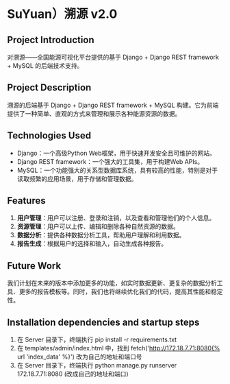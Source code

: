 # SuYuan）溯源 v2.0

##  Project Introduction

对溯源——全国能源可视化平台提供的基于 Django + Django REST framework + MySQL 的后端技术支持。

##  Project Description

溯源的后端基于 Django + Django REST framework + MySQL 构建。它为前端提供了一种简单、直观的方式来管理和展示各种能源资源的数据。

##  Technologies Used

- Django：一个高级Python Web框架，用于快速开发安全且可维护的网站。
- Django REST framework：一个强大的工具集，用于构建Web APIs。
- MySQL：一个功能强大的关系型数据库系统，具有较高的性能，特别是对于读取频繁的应用场景，用于存储和管理数据。

##  Features

1. **用户管理**：用户可以注册、登录和注销，以及查看和管理他们的个人信息。
2. **资源管理**：用户可以上传、编辑和删除各种自然资源的数据。
3. **数据分析**：提供各种数据分析工具，帮助用户理解和利用数据。
4. **报告生成**：根据用户的选择和输入，自动生成各种报告。

##  Future Work

我们计划在未来的版本中添加更多的功能，如实时数据更新、更复杂的数据分析工具、更多的报告模板等。同时，我们也将继续优化我们的代码，提高其性能和稳定性。



##  Installation dependencies and startup steps

1. 在 Server 目录下，终端执行 pip install -r requirements.txt 
2. 在 templates/admin/index.html 中，找到 fetch('http://172.18.7.71:8080{% url 'index_data' %}') 改为自己的地址和端口号
3. 在 Server 目录下，终端执行 python manage.py runserver 172.18.7.71:8080 (改成自己的地址和端口)
 